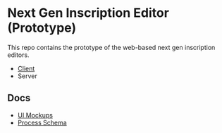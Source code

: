 # Next Gen Inscription Editor (Prototype)

This repo contains the prototype of the web-based next gen inscription editors.

- [Client](client/README.md)
- Server

## Docs

- [UI Mockups](doc/ui-mockup/README.md)
- [Process Schema](doc/process-schema/README.md)
